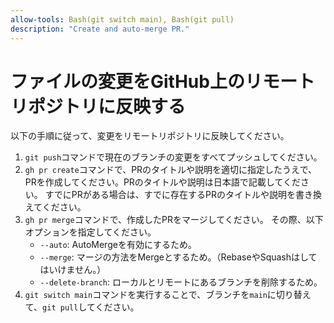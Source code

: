 ```yaml
---
allow-tools: Bash(git switch main), Bash(git pull)
description: "Create and auto-merge PR."
---
```


# ファイルの変更をGitHub上のリモートリポジトリに反映する

以下の手順に従って、変更をリモートリポジトリに反映してください。

1. `git push`コマンドで現在のブランチの変更をすべてプッシュしてください。
2. `gh pr create`コマンドで、PRのタイトルや説明を適切に指定したうえで、PRを作成してください。PRのタイトルや説明は日本語で記載してください。
   すでにPRがある場合は、すでに存在するPRのタイトルや説明を書き換えてください。
3. `gh pr merge`コマンドで、作成したPRをマージしてください。
  その際、以下オプションを指定してください。
    - `--auto`: AutoMergeを有効にするため。
    - `--merge`: マージの方法をMergeとするため。（RebaseやSquashはしてはいけません。）
    - `--delete-branch`: ローカルとリモートにあるブランチを削除するため。
4. `git switch main`コマンドを実行することで、ブランチを`main`に切り替えて、`git pull`してください。

